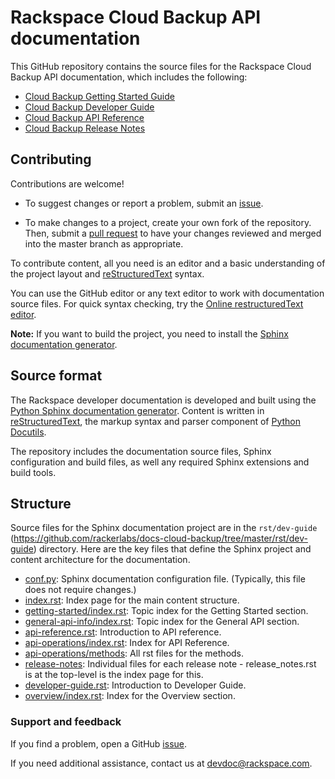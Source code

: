 # Rackspace Cloud Backup API documentation

This GitHub repository contains the source files for the Rackspace Cloud Backup API documentation, which includes the following:

* [Cloud Backup Getting Started Guide](https://developer.rackspace.com/docs/cloud-backup/v1/developer-guide/#document-getting-started)
* [Cloud Backup Developer Guide](https://developer.rackspace.com/docs/cloud-backup/v1/developer-guide/#document-developer-guide)
* [Cloud Backup API Reference](https://developer.rackspace.com/docs/cloud-backup/v1/developer-guide/#document-api-reference)
* [Cloud Backup Release Notes](https://developer.rackspace.com/docs/cloud-backup/v1/developer-guide/#document-release-notes)

## Contributing

Contributions are welcome! 

* To suggest changes or report a problem, submit an [issue](https://github.com/rackerlabs/docs-cloud-backup/issues). 

* To make changes to a project, create your own fork of the repository. Then, submit a [pull 
request](https://github.com/rackerlabs/docs-cloud-backup/pulls) to have your changes reviewed 
and merged into the master branch as appropriate.

To contribute content, all you need is an editor and a 
basic understanding of the project layout and [reStructuredText](http://sphinx-doc.org/rest.html) syntax.

You can use the GitHub editor or any text editor to work with documentation source files. For quick syntax checking, try the 
[Online restructuredText editor](http://rst.ninjs.org/). 

**Note:** If you want to build the project, you need to install the [Sphinx documentation generator](http://www.sphinx-doc.org/en/stable/install.html). 

## Source format

The Rackspace developer documentation is developed and built using the [Python Sphinx documentation generator](http://sphinx-doc.org/). Content is 
written in [reStructuredText](http://sphinx-doc.org/rest.html), the markup syntax and parser component of 
[Python Docutils](http://docutils.sourceforge.net/index.html).

The repository includes the documentation source files, 
Sphinx configuration and build files, as well any required Sphinx 
extensions and build tools. 

## Structure

Source files for the Sphinx documentation project are in the ``rst/dev-guide`` (https://github.com/rackerlabs/docs-cloud-backup/tree/master/rst/dev-guide) directory. Here are the key files that define 
the Sphinx project and content architecture for the documentation. 

* [conf.py](https://github.com/rackerlabs/docs-cloud-backup/blob/master/rst/dev-guide/cloud-backup-v1/conf.py): Sphinx documentation configuration file. (Typically, this file does not require changes.)
* [index.rst](https://github.com/rackerlabs/docs-cloud-backup/blob/master/rst/dev-guide/cloud-backup-v1/index.rst): Index page for the main content structure.
* [getting-started/index.rst](https://github.com/rackerlabs/docs-cloud-backup/blob/master/rst/dev-guide/cloud-backup-v1/getting-started/index.rst): Topic index for the Getting Started section.
* [general-api-info/index.rst](https://github.com/rackerlabs/docs-cloud-backup/blob/master/rst/dev-guide/cloud-backup-v1/general-api-info/index.rst): Topic index for the General API section.
* [api-reference.rst](https://github.com/rackerlabs/docs-cloud-backup/blob/master/rst/dev-guide/cloud-backup-v1/api-reference.rst): Introduction to API reference.
* [api-operations/index.rst](https://github.com/rackerlabs/docs-cloud-backup/blob/master/rst/dev-guide/cloud-backup-v1/api-operations/index.rst): Index for API Reference.
* [api-operations/methods](https://github.com/rackerlabs/docs-cloud-backup/tree/master/rst/dev-guide/cloud-backup-v1/api-operations/methods): All rst files for the methods.
* [release-notes](https://github.com/rackerlabs/docs-cloud-backup/tree/master/rst/dev-guide/cloud-backup-v1/release-notes): 
Individual files for each release note - release_notes.rst is at the top-level is the index page for this.
* [developer-guide.rst](https://github.com/rackerlabs/docs-cloud-backup/blob/master/rst/dev-guide/cloud-backup-v1/developer-guide.rst): Introduction to Developer Guide.
* [overview/index.rst](https://github.com/rackerlabs/docs-cloud-backup/blob/master/rst/dev-guide/cloud-backup-v1/overview/index.rst): Index for the Overview section.


### Support and feedback

If you find a problem, open a GitHub [issue](https://github.com/rackerlabs/docs-cloud-backup/issues).

If you need additional assistance, contact us at 
[devdoc@rackspace.com](mailto:devdoc@rackspace.com).



